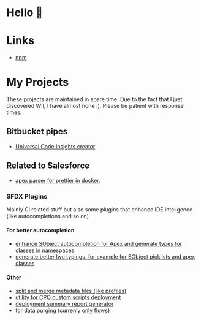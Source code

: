 # Hello 👋


# Links

- [npm](https://www.npmjs.com/~ziemniakoss)

# My Projects

These projects are maintained in spare time.
Due to the fact that I just discovered WII, I have almost none :).
Please be patient with response times.

## Bitbucket pipes

- [Universal Code Insights creator](https://bitbucket.org/Ziemniakoss/code-insights-report-creator)

## Related to Salesforce

- [apex parser for prettier in docker](https://github.com/Ziemniakoss/prettier-apex-server-in-docker).


### SFDX Plugins

Mainly CI related stuff but also some plugins that enhance IDE inteligence (like autocompletions and so on) 

#### For better autocompletion

- [enhance SObject autocompletion for Apex and generate types for classes in namespaces](https://github.com/Ziemniakoss/apex-typings-generator)
- [generate better lwc typings, for example for SObject picklists and apex classes](https://github.com/Ziemniakoss/lwc-typings-generator)

#### Other

- [split and merge metadata files (like profiles)](https://github.com/Ziemniakoss/sfdx-metadata-splitter)
- [utility for CPQ custom scripts deployment](https://github.com/Ziemniakoss/sfdx-cpq-scripts-deployment)
- [deployment summary report generator](https://github.com/Ziemniakoss/sfdx-ci-summary-creator)
- [for data purging (currenly only flows)](https://www.npmjs.com/package/@ziemniakoss/sf-purge-plugin)
